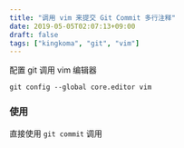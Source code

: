 ```yaml
---
title: "调用 vim 来提交 Git Commit 多行注释"
date: 2019-05-05T02:07:13+09:00
draft: false
tags: ["kingkoma", "git", "vim"]
---
```


配置 git 调用 vim 编辑器

```
git config --global core.editor vim
```

### 使用
直接使用 `git commit` 调用

